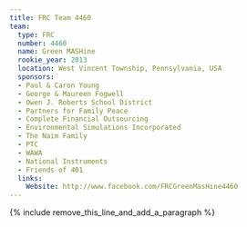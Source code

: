```yaml
---
title: FRC Team 4460
team:
  type: FRC
  number: 4460
  name: Green MASHine
  rookie_year: 2013
  location: West Vincent Township, Pennsylvania, USA
  sponsors:
  - Paul & Caron Young
  - George & Maureen Fogwell
  - Owen J. Roberts School District
  - Partners for Family Peace
  - Complete Financial Outsourcing
  - Environmental Simulations Incorporated
  - The Naim Family
  - PTC
  - WAWA
  - National Instruments
  - Friends of 401
  links:
    Website: http://www.facebook.com/FRCGreenMasHine4460
---
```


{% include remove_this_line_and_add_a_paragraph %}